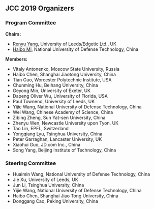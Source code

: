 ## JCC 2019 Organizers

### Program Committee

**Chairs:**

* [Renyu Yang](mailto:renyu.yang@edgetic.com), University of Leeds/Edgetic Ltd., UK
* [Haibo Mi](mailto:haibo_mihb@126.com), National University of Defense Technology, China

**Members:**

* Vitaly Antonenko, Moscow State University, Russia
* Haibo Chen, Shanghai Jiaotong University, China
* Tian Guo, Worcester Polytechnic Institute, USA
* Chunming Hu, Beihang University, China
* Geyong Min, University of Exeter, UK
* Dapeng Oliver Wu, University of Florida, USA
* Paul Townend, University of Leeds, UK
* Yijie Wang, National University of Defense Technology, China
* Wei Wang, Chinese Academy of Science, China
* Zibing Zheng, Sun Yat-sen University, China
* Zhenyu Wen, Newcastle University upon Tyon, UK
* Tao Lin, EPFL, Switzerland
* Yongqiang Lyu, Tsinghua University, China 
* Peter Garraghan, Lancaster University, UK 
* Xiaohui Guo, JD.com Inc., China
* Song Yang, Beijing Institute of Technology, China


### Steering Committee

* Huaimin Wang, National University of Defense Technology, China
* Jie Xu, University of Leeds, UK
* Jun Li, Tsinghua University, China
* Yijie Wang, National University of Defense Technology, China
* Haibo Chen, Shanghai Jiao Tong University, China
* Donggang Cao, Peking University, China


